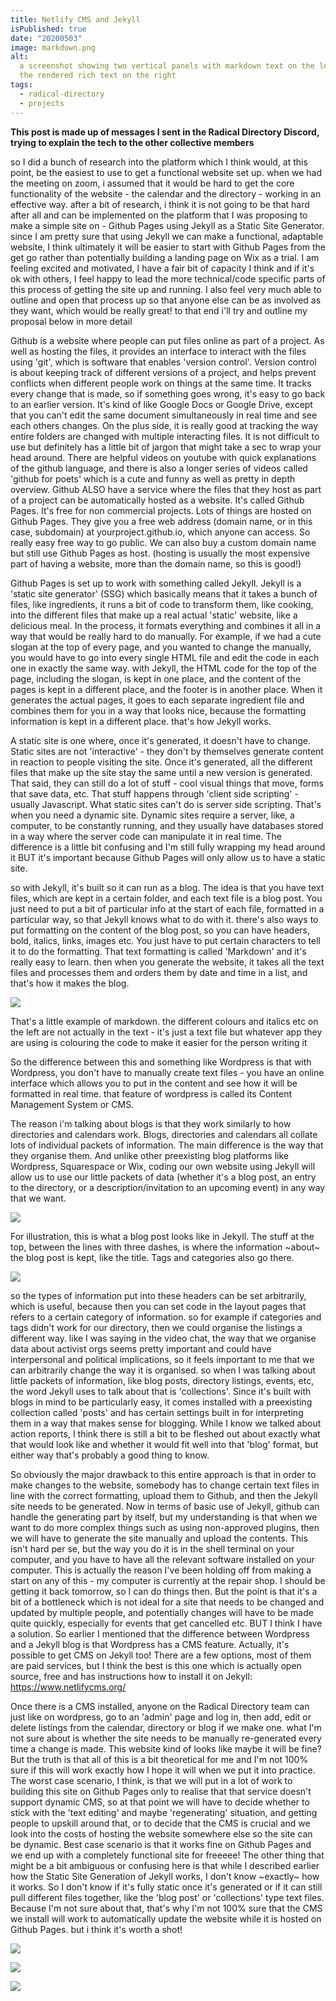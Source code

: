 ```yaml
---
title: Netlify CMS and Jekyll
isPublished: true
date: "20200503"
image: markdown.png
alt:
  a screenshot showing two vertical panels with markdown text on the left and
  the rendered rich text on the right
tags:
  - radical-directory
  - projects
---
```


**This post is made up of messages I sent in the Radical Directory Discord,
trying to explain the tech to the other collective members**

so I did a bunch of research into the platform which I think would, at this
point, be the easiest to use to get a functional website set up. when we had the
meeting on zoom, i assumed that it would be hard to get the core functionality
of the website - the calendar and the directory - working in an effective way.
after a bit of research, i think it is not going to be that hard after all and
can be implemented on the platform that I was proposing to make a simple site
on - Github Pages using Jekyll as a Static Site Generator. since I am pretty
sure that using Jekyll we can make a functional, adaptable website, I think
ultimately it will be easier to start with Github Pages from the get go rather
than potentially building a landing page on Wix as a trial. I am feeling excited
and motivated, I have a fair bit of capacity I think and if it's ok with others,
I feel happy to lead the more technical/code specific parts of this process of
getting the site up and running. I also feel very much able to outline and open
that process up so that anyone else can be as involved as they want, which would
be really great! to that end i'll try and outline my proposal below in more
detail

Github is a website where people can put files online as part of a project. As
well as hosting the files, it provides an interface to interact with the files
using 'git', which is software that enables 'version control'. Version control
is about keeping track of different versions of a project, and helps prevent
conflicts when different people work on things at the same time. It tracks every
change that is made, so if something goes wrong, it's easy to go back to an
earlier version. It's kind of like Google Docs or Google Drive, except that you
can't edit the same document simultaneously in real time and see each others
changes. On the plus side, it is really good at tracking the way entire folders
are changed with multiple interacting files. It is not difficult to use but
definitely has a little bit of jargon that might take a sec to wrap your head
around. There are helpful videos on youtube with quick explanations of the
github language, and there is also a longer series of videos called 'github for
poets' which is a cute and funny as well as pretty in depth overview. Github
ALSO have a service where the files that they host as part of a project can be
automatically hosted as a website. It's called Github Pages. It's free for non
commercial projects. Lots of things are hosted on Github Pages. They give you a
free web address (domain name, or in this case, subdomain) at
yourproject.github.io, which anyone can access. So really easy free way to go
public. We can also buy a custom domain name but still use Github Pages as host.
(hosting is usually the most expensive part of having a website, more than the
domain name, so this is good!)

Github Pages is set up to work with something called Jekyll. Jekyll is a 'static
site generator' (SSG) which basically means that it takes a bunch of files, like
ingredients, it runs a bit of code to transform them, like cooking, into the
different files that make up a real actual 'static' website, like a delicious
meal. In the process, it formats everything and combines it all in a way that
would be really hard to do manually. For example, if we had a cute slogan at the
top of every page, and you wanted to change the manually, you would have to go
into every single HTML file and edit the code in each one in exactly the same
way. with Jekyll, the HTML code for the top of the page, including the slogan,
is kept in one place, and the content of the pages is kept in a different place,
and the footer is in another place. When it generates the actual pages, it goes
to each separate ingredient file and combines them for you in a way that looks
nice, because the formatting information is kept in a different place. that's
how Jekyll works.

A static site is one where, once it's generated, it doesn't have to change.
Static sites are not 'interactive' - they don't by themselves generate content
in reaction to people visiting the site. Once it's generated, all the different
files that make up the site stay the same until a new version is generated. That
said, they can still do a lot of stuff - cool visual things that move, forms
that save data, etc. That stuff happens through 'client side scripting' -
usually Javascript. What static sites can't do is server side scripting. That's
when you need a dynamic site. Dynamic sites require a server, like, a computer,
to be constantly running, and they usually have databases stored in a way where
the server code can manipulate it in real time. The difference is a little bit
confusing and I'm still fully wrapping my head around it BUT it's important
because Github Pages will only allow us to have a static site.

so with Jekyll, it's built so it can run as a blog. The idea is that you have
text files, which are kept in a certain folder, and each text file is a blog
post. You just need to put a bit of particular info at the start of each file,
formatted in a particular way, so that Jekyll knows what to do with it. there's
also ways to put formatting on the content of the blog post, so you can have
headers, bold, italics, links, images etc. You just have to put certain
characters to tell it to do the formatting. That text formatting is called
'Markdown' and it's really easy to learn. then when you generate the website, it
takes all the text files and processes them and orders them by date and time in
a list, and that's how it makes the blog.

![](../../../../meri-public/garden/ed39a703c6054ee510abcb086c52cb24.png)

That's a little example of markdown. the different colours and italics etc on
the left are not actually in the text - it's just a text file but whatever app
they are using is colouring the code to make it easier for the person writing it

So the difference between this and something like Wordpress is that with
Wordpress, you don't have to manually create text files - you have an online
interface which allows you to put in the content and see how it will be
formatted in real time. that feature of wordpress is called its Content
Management System or CMS.

The reason i'm talking about blogs is that they work similarly to how
directories and calendars work. Blogs, directories and calendars all collate
lots of individual packets of information. The main difference is the way that
they organise them. And unlike other preexisting blog platforms like Wordpress,
Squarespace or Wix, coding our own website using Jekyll will allow us to use our
little packets of data (whether it's a blog post, an entry to the directory, or
a description/invitation to an upcoming event) in any way that we want.

![](../../../../meri-public/garden/e1964d8aa16d9de4c7ada050e87e943f.png)

For illustration, this is what a blog post looks like in Jekyll. The stuff at
the top, between the lines with three dashes, is where the information ~about~
the blog post is kept, like the title. Tags and categories also go there.

![](../../../../meri-public/garden/704d863a42e184d844449a65c37ad57d.png)

so the types of information put into these headers can be set arbitrarily, which
is useful, because then you can set code in the layout pages that refers to a
certain category of information. so for example if categories and tags didn't
work for our directory, then we could organise the listings a different way.
like I was saying in the video chat, the way that we organise data about
activist orgs seems pretty important and could have interpersonal and political
implications, so it feels important to me that we can arbitrarily change the way
it is organised. so when I was talking about little packets of information, like
blog posts, directory listings, events, etc, the word Jekyll uses to talk about
that is 'collections'. Since it's built with blogs in mind to be particularly
easy, it comes installed with a preexisting collection called 'posts' and has
certain settings built in for interpreting them in a way that makes sense for
blogging. While I know we talked about action reports, I think there is still a
bit to be fleshed out about exactly what that would look like and whether it
would fit well into that 'blog' format, but either way that's probably a good
thing to know.

So obviously the major drawback to this entire approach is that in order to make
changes to the website, somebody has to change certain text files in line with
the correct formatting, upload them to Github, and then the Jekyll site needs to
be generated. Now in terms of basic use of Jekyll, github can handle the
generating part by itself, but my understanding is that when we want to do more
complex things such as using non-approved plugins, then we will have to generate
the site manually and upload the contents. This isn't hard per se, but the way
you do it is in the shell terminal on your computer, and you have to have all
the relevant software installed on your computer. This is actually the reason
I've been holding off from making a start on any of this - my computer is
currently at the repair shop. I should be getting it back tomorrow, so I can do
things then. But the point is that it's a bit of a bottleneck which is not ideal
for a site that needs to be changed and updated by multiple people, and
potentially changes will have to be made quite quickly, especially for events
that get cancelled etc. BUT I think I have a solution. So earlier I mentioned
that the difference between Wordpress and a Jekyll blog is that Wordpress has a
CMS feature. Actually, it's possible to get CMS on Jekyll too! There are a few
options, most of them are paid services, but I think the best is this one which
is actually open source, free and has instructions how to install it on Jekyll:
https://www.netlifycms.org/

Once there is a CMS installed, anyone on the Radical Directory team can just
like on wordpress, go to an 'admin' page and log in, then add, edit or delete
listings from the calendar, directory or blog if we make one. what I'm not sure
about is whether the site needs to be manually re-generated every time a change
is made. This website kind of looks like maybe it will be fine? But the truth is
that all of this is a bit theoretical for me and I'm not 100% sure if this will
work exactly how I hope it will when we put it into practice. The worst case
scenario, I think, is that we will put in a lot of work to building this site on
Github Pages only to realise that that service doesn't support dynamic CMS, so
at that point we will have to decide whether to stick with the 'text editing'
and maybe 'regenerating' situation, and getting people to upskill around that,
or to decide that the CMS is crucial and we look into the costs of hosting the
website somewhere else so the site can be dynamic. Best case scenario is that it
works fine on Github Pages and we end up with a completely functional site for
freeeee! The other thing that might be a bit ambiguous or confusing here is that
while I described earlier how the Static Site Generation of Jekyll works, I
don't know ~exactly~ how it works. So I don't know if it's fully static once
it's generated or if it can still pull different files together, like the 'blog
post' or 'collections' type text files. Because I'm not sure about that, that's
why I'm not 100% sure that the CMS we install will work to automatically update
the website while it is hosted on Github Pages. but i think it's worth a shot!

![](../../../../meri-public/garden/b17161af7688492c77dda0625bf6fef9.png)

![](../../../../meri-public/garden/97d12e8ff9700b483255497b58f301b7.png)

![](../../../../meri-public/garden/dfcde64ed3f1b7f63a463f776cbf4da0.png)
